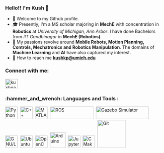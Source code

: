 ### Hello!! I'm Kush 👋

- 🤗 Welcome to my Github profile. 
- 🎓 Presently, I'm a MS scholar majoring in **MechE** with concentration in **Robotics** at *University of Michigan, Ann Arbor*. I have done Bachelors from *IIT Gandhinagar* in **MechE (Robotics)**. 
- 🤖 My passions revolve around **Mobile Robots, Motion Planning, Controls, Mechatronics and Robotics Manipulation**. The domains of **Machine Learning** and **AI** have also captured my interest.
- 📧 How to reach me **kushkp@umich.edu**

<h3 align="left"> Connect with me:</h3>
<p align="left">
<a href="https://www.linkedin.com/in/kush-patel-5397281b8/" target="blank"><img align="center" src="https://raw.githubusercontent.com/rahuldkjain/github-profile-readme-generator/master/src/images/icons/Social/linked-in-alt.svg" alt="kushpatel" height="30" width="40" /></a>
</p>

<div id="header" align="left">
  <h3>
  :hammer_and_wrench: Languages and Tools :
</h3>
  </div>

<div>
  <img src="https://upload.wikimedia.org/wikipedia/commons/c/c3/Python-logo-notext.svg" title="Python" alt="Python" width="40" height="40"/>&nbsp;
  <img src="https://upload.wikimedia.org/wikipedia/commons/1/18/ISO_C%2B%2B_Logo.svg" title="C++" alt="C++" width="40" height="40"/>&nbsp;
  <img src="https://user-images.githubusercontent.com/25181517/192106593-610ee31c-995e-4f24-b8e1-0f18eead6fae.png" title="MATLAB" alt="MATLAB" width="40" height="40"/>&nbsp;
  <img src="https://upload.wikimedia.org/wikipedia/commons/b/bb/Ros_logo.svg" title="ROS" alt="ROS" width="140" height="40"/>&nbsp;
  <img src="https://upload.wikimedia.org/wikipedia/commons/1/13/Gazebo_logo.svg" title="Gazebo Simulator" alt="Gazebo Simulator" width="170" height="40"/>&nbsp;
<!--   <img src="https://upload.wikimedia.org/wikipedia/commons/9/9f/Vimlogo.svg" title="Vim" alt="Vim" width="40" height="40"/>&nbsp;
  <img src="https://github.com/devicons/devicon/blob/master/icons/docker/docker-original-wordmark.svg" title="Docker" alt="Docker" width="50" height="40"/>&nbsp; -->
  <img src="https://upload.wikimedia.org/wikipedia/commons/a/ab/Linux_Logo_in_Linux_Libertine_Font.svg" title="GNU/LINUX" alt="GNU/LINUX" width="40"/>&nbsp;
  <img src="https://user-images.githubusercontent.com/25181517/186884153-99edc188-e4aa-4c84-91b0-e2df260ebc33.png" title="Ubuntu" alt="Ubuntu" width="40"/>&nbsp;
  <img src="https://upload.wikimedia.org/wikipedia/commons/3/32/OpenCV_Logo_with_text_svg_version.svg" title="OpenCV" alt="OpenCV" width="40"/>&nbsp;
  <img src="https://github.com/marwin1991/profile-technology-icons/assets/136815194/a57a85ba-e2dd-4036-85b6-7e1532391627" title="Arduino" alt="Arduino" width="50"/>&nbsp;
  <img src="https://user-images.githubusercontent.com/25181517/183914128-3fc88b4a-4ac1-40e6-9443-9a30182379b7.png" title="Jupyter Notebook" alt="Jupyter Notebook" width="40"/>&nbsp;
  <img src="https://upload.wikimedia.org/wikipedia/commons/1/13/Cmake.svg" title="CMake" alt="CMake" width="40"/>&nbsp;
  <img src="https://upload.wikimedia.org/wikipedia/commons/e/e0/Git-logo.svg" title="git" alt="Git" width="90"/>&nbsp;

</div>

<!--
**kushpatel19/kushpatel19** is a ✨ _special_ ✨ repository because its `README.md` (this file) appears on your GitHub profile.


Here are some ideas to get you started:

- 🔭 I’m currently working on ...
- 🌱 I’m currently learning ...
- 👯 I’m looking to collaborate on ...
- 🤔 I’m looking for help with ...
- 💬 Ask me about ...
- 📫 How to reach me: ...
- 😄 Pronouns: ...
- ⚡ Fun fact: ...
-->

